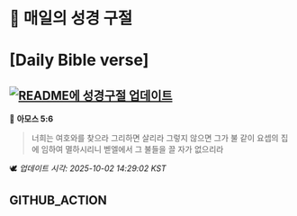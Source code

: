 # 🙏 매일의 성경 구절
# [Daily Bible verse]
## [![README에 성경구절 업데이트](https://github.com/DONGSUKA/first_test/actions/workflows/update-readme-bible.yml/badge.svg)](https://github.com/DONGSUKA/first_test/actions/workflows/update-readme-bible.yml)
<!-- START_BIBLE_VERSE -->
📖 **아모스 5:6**
> 너희는 여호와를 찾으라 그리하면 살리라 그렇지 않으면 그가 불 같이 요셉의 집에 임하여 멸하시리니 벧엘에서 그 불들을 끌 자가 없으리라

🕊️ _업데이트 시각: 2025-10-02 14:29:02 KST_
  <!-- END_BIBLE_VERSE -->
## GITHUB_ACTION

